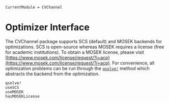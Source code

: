 ```@meta
CurrentModule = CVChannel
```

# Optimizer Interface

The CVChannel package supports SCS (default) and MOSEK backends for optimizations.
SCS is open-source whereas MOSEK requires a license (free for academic institutions).
To obtain a MOSEK license, please visit [https://www.mosek.com/license/request/?i=acp](https://www.mosek.com/license/request/?i=acp).
For convenience, all optimization problems can be run through the [`qsolve!`](@ref) method
which abstracts the backend from the optimization.

```@docs
qsolve!
useSCS
useMOSEK
hasMOSEKLicense
```
